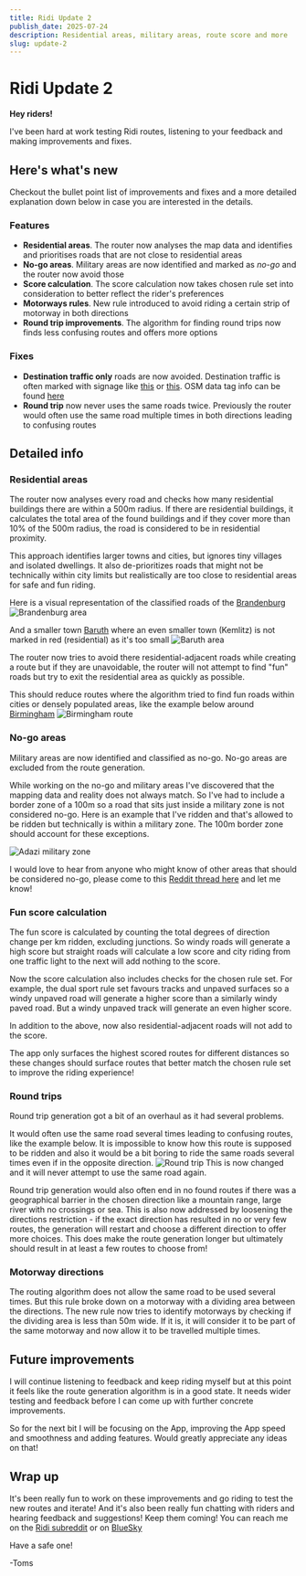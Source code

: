 ```yaml
---
title: Ridi Update 2
publish_date: 2025-07-24
description: Residential areas, military areas, route score and more
slug: update-2
---
```


# Ridi Update 2

**Hey riders!**

I've been hard at work testing Ridi routes, listening to your feedback and making improvements and fixes.

## Here's what's new

Checkout the bullet point list of improvements and fixes and a more detailed explanation down below in case you are interested in the details.

### Features

- **Residential areas**. The router now analyses the map data and identifies and prioritises roads that are not close to residential areas
- **No-go areas**. Military areas are now identified and marked as _no-go_ and the router now avoid those
- **Score calculation**. The score calculation now takes chosen rule set into consideration to better reflect the rider's preferences
- **Motorways rules**. New rule introduced to avoid riding a certain strip of motorway in both directions
- **Round trip improvements**. The algorithm for finding round trips now finds less confusing routes and offers more options

### Fixes

- **Destination traffic only** roads are now avoided. Destination traffic is often marked with signage like [this](https://berniem.csdd.lv/content/images/berni/302.jpg)
  or [this](https://upload.wikimedia.org/wikipedia/commons/thumb/5/51/CA-BC_road_sign_R-012-T.svg/800px-CA-BC_road_sign_R-012-T.svg.png). OSM data tag info can be found [here](https://wiki.openstreetmap.org/wiki/Tag:access%3Ddestination)
- **Round trip** now never uses the same roads twice. Previously the router would often use the same road multiple times in both directions leading to confusing routes

## Detailed info

### Residential areas

The router now analyses every road and checks how many residential buildings there are within a 500m radius. If there are residential buildings, it calculates the total area of the found buildings and if they cover more than 10% of the 500m radius, the road is considered to be in residential proximity.

This approach identifies larger towns and cities, but ignores tiny villages and isolated dwellings. It also de-prioritizes roads that might not be technically within city limits but realistically are too close to residential areas for safe and fun riding.

Here is a visual representation of the classified roads of the [Brandenburg](https://www.openstreetmap.org/#map=9/52.410/13.105)
![Brandenburg area](./2025-07-24-update-2-berlin-area.png)

And a smaller town [Baruth](https://www.openstreetmap.org/#map=14/52.03446/13.49855) where an even smaller town (Kemlitz) is not marked in red (residential) as it's too small
![Baruth area](./2025-07-24-update-2-baruth-mark.png)

The router now tries to avoid there residential-adjacent roads while creating a route but if they are unavoidable, the router will not attempt to find "fun" roads but try to exit the residential area as quickly as possible.

This should reduce routes where the algorithm tried to find fun roads within cities or densely populated areas, like the example below around [Birmingham](https://www.openstreetmap.org/#map=13/52.49057/-1.92012)
![Birmingham route](./2025-07-24-update-2-city-loop.png)

### No-go areas

Military areas are now identified and classified as no-go. No-go areas are excluded from the route generation.

While working on the no-go and military areas I've discovered that the mapping data and reality does not always match. So I've had to include a border zone of a 100m so a road that sits just inside a military zone is not considered no-go. Here is an example that I've ridden and that's allowed to be ridden but technically is within a military zone. The 100m border zone should account for these exceptions.

![Adazi military zone](./2025-07-24-update-2-military.png)

I would love to hear from anyone who might know of other areas that should be considered no-go, please come to this [Reddit thread here](https://www.reddit.com/r/ridiapp/comments/1lj3dql/help_military_areas_and_other_off_limit_areas/) and let me know!

### Fun score calculation

The fun score is calculated by counting the total degrees of direction change per km ridden, excluding junctions. So windy roads will generate a high score but straight roads will calculate a low score and city riding from one traffic light to the next will add nothing to the score.

Now the score calculation also includes checks for the chosen rule set. For example, the dual sport rule set favours tracks and unpaved surfaces so a windy unpaved road will generate a higher score than a similarly windy paved road. But a windy unpaved track will generate an even higher score.

In addition to the above, now also residential-adjacent roads will not add to the score.

The app only surfaces the highest scored routes for different distances so these changes should surface routes that better match the chosen rule set to improve the riding experience!

### Round trips

Round trip generation got a bit of an overhaul as it had several problems.

It would often use the same road several times leading to confusing routes, like the example below. It is impossible to know how this route is supposed to be ridden and also it would be a bit boring to ride the same roads several times even if in the opposite direction.
![Round trip](./2025-07-24-update-2-round-trip.png)
This is now changed and it will never attempt to use the same road again.

Round trip generation would also often end in no found routes if there was a geographical barrier in the chosen direction like a mountain range, large river with no crossings or sea. This is also now addressed by loosening the directions restriction - if the exact direction has resulted in no or very few routes, the generation will restart and choose a different direction to offer more choices. This does make the route generation longer but ultimately should result in at least a few routes to choose from!

### Motorway directions

The routing algorithm does not allow the same road to be used several times. But this rule broke down on a motorway with a dividing area between the directions. The new rule now tries to identify motorways by checking if the dividing area is less than 50m wide. If it is, it will consider it to be part of the same motorway and now allow it to be travelled multiple times.

## Future improvements

I will continue listening to feedback and keep riding myself but at this point it feels like the route generation algorithm is in a good state. It needs wider testing and feedback before I can come up with further concrete improvements.

So for the next bit I will be focusing on the App, improving the App speed and smoothness and adding features. Would greatly appreciate any ideas on that!

## Wrap up

It's been really fun to work on these improvements and go riding to test the new routes and iterate! And it's also been really fun chatting with riders and hearing feedback and suggestions! Keep them coming! You can reach me on the [Ridi subreddit](https://www.reddit.com/r/ridiapp) or on [BlueSky](https://bsky.app/profile/tomsjansons.bsky.social)

Have a safe one!

-Toms
